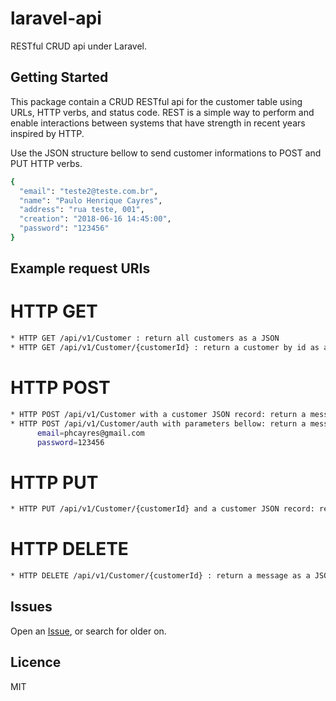 # laravel-api
RESTful CRUD api under Laravel.

## Getting Started
This package contain a CRUD RESTful api for the customer table using URLs, HTTP verbs, and status code. REST is a simple way to perform and enable interactions between systems that have strength in recent years inspired by HTTP. 

Use the JSON structure bellow to send customer informations to POST and PUT HTTP verbs.
```sh
{
  "email": "teste2@teste.com.br",
  "name": "Paulo Henrique Cayres",
  "address": "rua teste, 001",
  "creation": "2018-06-16 14:45:00",
  "password": "123456"
}
```
## Example request URIs
# HTTP GET
```sh
* HTTP GET /api/v1/Customer : return all customers as a JSON
* HTTP GET /api/v1/Customer/{customerId} : return a customer by id as a JSON
```
# HTTP POST
```sh
* HTTP POST /api/v1/Customer with a customer JSON record: return a message as a JSON
* HTTP POST /api/v1/Customer/auth with parameters bellow: return a message as a JSON
      email=phcayres@gmail.com
      password=123456
```
# HTTP PUT
```sh
* HTTP PUT /api/v1/Customer/{customerId} and a customer JSON record: return a message as a JSON
```
# HTTP DELETE
```sh
* HTTP DELETE /api/v1/Customer/{customerId} : return a message as a JSON
```
## Issues
Open an [Issue](https://github.com/phcayres/laravel-api/issues), or search for older on.

## Licence
MIT
